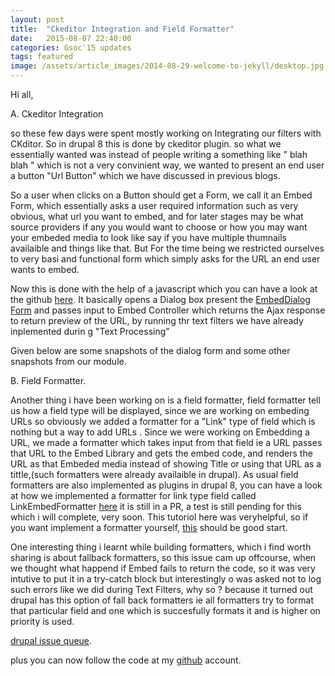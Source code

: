 ```yaml
---
layout: post
title:  "Ckeditor Integration and Field Formatter"
date:   2015-08-07 22:40:00
categories: Gsoc'15 updates
tags: featured
image: /assets/article_images/2014-08-29-welcome-to-jekyll/desktop.jpg
---
```


Hi all,

A. Ckeditor Integration

   so these few days  were spent mostly working on Integrating our filters with CKditor. So in drupal 8 this is done by ckeditor plugin. so what we essentially wanted was instead of people writing a something like "<drupal-url> blah blah </drupal-url>" which is not a very convinient way, we wanted to present an end user a button "Url Button" which we have discussed in previous blogs.

   So a user when clicks on a Button should get a Form, we call it an Embed Form, which essentially asks a user required information such as very obvious, what url you want to embed, and for later stages may be what source providers if any you would want to choose or how you may want your embeded media to look like say if you have multiple thumnails availaible and things like that. But For the time being we restricted ourselves to very basi and functional form which simply asks for the URL an end user wants to embed.

   Now this is done with the help of a javascript which you can have a look at the github [here](https://github.com/drupal-media/url_embed/blob/8.x-1.x/js/plugins/drupalurl/plugin.js). It basically opens a Dialog box present the [EmbedDialog Form](https://github.com/drupal-media/url_embed/blob/8.x-1.x/src/Form/UrlButtonForm.php) and passes input to Embed Controller which returns the Ajax response to return preview of the URL, by running thr text filters we have already inplemented durin g "Text Processing"
   
   Given below are some snapshots of the dialog form and some other snapshots from our module.

B. Field Formatter.
      
   Another thing i have been working on is a field formatter, field formatter tell us how a field type will be displayed, since we are working on embeding URLs so obviously we added a formatter for a "Link" type of field which is nothing but a way to add URLs . Since we were working on Embedding a URL, we made a formatter which takes input from that field ie a URL passes that URL to the Embed Library and gets the embed code, and renders the URL as that Embeded media instead of showing Title or using that URL as a tittle,(such formatters were already availaible in drupal). As usual field formatters are also implemented as plugins in drupal 8, you can have a look at how we implemented a formatter for link type field called LinkEmbedFormatter [here](https://github.com/prateekmehta/url_embed/blob/6fd0684d8a15643cff4d22dd98fb30ba60d507bf/src/Plugin/Field/FieldFormatter/LinkEmbedFormatter.php) it is still in a PR, a test is still pending for this which i will complete, very soon. This tutoriol here was veryhelpful, so if you want implement a formatter yourself, [this](http://enzolutions.com/articles/2014/12/09/how-to-create-a-field-formatter-in-drupal-8/) should be good start.

   One interesting thing i learnt while building formatters, which i find worth sharing is about fallback formatters, so this issue cam up offcourse, when we thought what happend if Embed fails to return the code, so it was very intutive to put it in a try-catch block but interestingly o was asked not to log such errors like we did during Text Filters, why so ? because it turned out drupal has this option of fall back formatters ie all formatters try to format that  particular field and one which is succesfully formats it and is higher on priority is used.



[drupal issue queue](https://www.drupal.org/project/issues/url_embed "issue-queue").

plus you can now follow the code at my [github](https://github.com/prateekmehta/url_embed) account.

[url-embed-issues]: [url-embed-gh]:


[jekyll]:      http://jekyllrb.com
[jekyll-gh]:   https://github.com/jekyll/jekyll
[jekyll-help]: https://github.com/jekyll/jekyll-help
